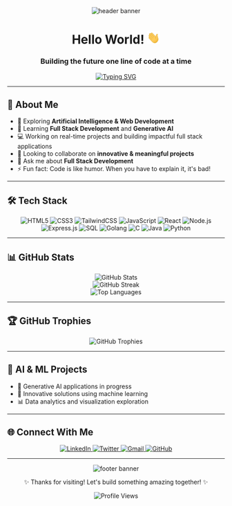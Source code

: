 <!-- Header Banner -->
<div align="center">
  <img src="https://capsule-render.vercel.app/api?type=waving&color=gradient&height=200&section=header&text=Rithish%20Codespace&fontSize=80&fontAlignY=35&animation=fadeIn&fontColor=white" alt="header banner" />
</div>

<h1 align="center">Hello World! <img src="https://raw.githubusercontent.com/ABSphreak/ABSphreak/master/gifs/Hi.gif" width="30px" /></h1>
<h3 align="center">Building the future one line of code at a time</h3>

<div align="center">
 
  <a href="https://git.io/typing-svg">
    <img src="https://readme-typing-svg.herokuapp.com?font=Fira+Code&pause=1000&center=true&vCenter=true&width=435&lines=Welcome+to+my+GitHub!;Full+Stack+Developer;AI+Enthusiast;Problem+Solver;" alt="Typing SVG" />
  </a>
 
</div>

---

## 💫 About Me

- 🔭 Exploring **Artificial Intelligence & Web Development**
- 🌱 Learning **Full Stack Development** and **Generative AI**
- 💻 Working on real-time projects and building impactful full stack applications
- 👯 Looking to collaborate on **innovative & meaningful projects**
- 💬 Ask me about **Full Stack Development**
- ⚡ Fun fact: Code is like humor. When you have to explain it, it's bad!

---

## 🛠️ Tech Stack

<div align="center">
  <!-- Frontend -->
  <img src="https://img.shields.io/badge/HTML5-E34F26?style=for-the-badge&logo=html5&logoColor=white" alt="HTML5" />
  <img src="https://img.shields.io/badge/CSS3-1572B6?style=for-the-badge&logo=css3&logoColor=white" alt="CSS3" />
  <img src="https://img.shields.io/badge/Tailwind_CSS-38B2AC?style=for-the-badge&logo=tailwind-css&logoColor=white" alt="TailwindCSS" />
  <img src="https://img.shields.io/badge/JavaScript-F7DF1E?style=for-the-badge&logo=javascript&logoColor=black" alt="JavaScript" />
  <img src="https://img.shields.io/badge/React-20232A?style=for-the-badge&logo=react&logoColor=61DAFB" alt="React" />
  <!-- Backend -->
  <img src="https://img.shields.io/badge/Node.js-339933?style=for-the-badge&logo=nodedotjs&logoColor=white" alt="Node.js" />
  <img src="https://img.shields.io/badge/Express.js-000000?style=for-the-badge&logo=express&logoColor=white" alt="Express.js" />
  <img src="https://img.shields.io/badge/MySQL-005C84?style=for-the-badge&logo=mysql&logoColor=white" alt="SQL" />
  <img src="https://img.shields.io/badge/Go-00ADD8?style=for-the-badge&logo=go&logoColor=white" alt="Golang" />
  <!-- Programming Languages -->
  <img src="https://img.shields.io/badge/C-00599C?style=for-the-badge&logo=c&logoColor=white" alt="C" />
  <img src="https://img.shields.io/badge/Java-ED8B00?style=for-the-badge&logo=java&logoColor=white" alt="Java" />
  <img src="https://img.shields.io/badge/Python-3776AB?style=for-the-badge&logo=python&logoColor=white" alt="Python" />
</div>

---

## 📊 GitHub Stats

<div align="center">
  <img src="https://github-readme-stats.vercel.app/api?username=rithishcodespace&theme=tokyonight&hide_border=true&include_all_commits=false&count_private=true" alt="GitHub Stats" />
  <br>
  <img src="https://github-readme-streak-stats.herokuapp.com/?user=rithishcodespace&theme=tokyonight&hide_border=true" alt="GitHub Streak" />
  <br>
  <img src="https://github-readme-stats.vercel.app/api/top-langs/?username=rithishcodespace&theme=tokyonight&hide_border=true&include_all_commits=false&count_private=true&layout=compact" alt="Top Languages" />
</div>

---

## 🏆 GitHub Trophies

<div align="center">
  <img src="https://github-profile-trophy.vercel.app/?username=rithishcodespace&theme=tokyonight&no-frame=true&no-bg=false&margin-w=4" alt="GitHub Trophies" />
</div>

---

## 🔮 AI & ML Projects

- 🤖 Generative AI applications in progress
- 🧠 Innovative solutions using machine learning
- 📊 Data analytics and visualization exploration

---

## 🌐 Connect With Me

<div align="center">
  <a href="https://www.linkedin.com/in/deepak-a-025baa329/" target="_blank">
    <img src="https://img.shields.io/badge/LinkedIn-0077B5?style=for-the-badge&logo=linkedin&logoColor=white" alt="LinkedIn" />
  </a>
  <a href="https://twitter.com/your-twitter" target="_blank">
    <img src="https://img.shields.io/badge/Twitter-1DA1F2?style=for-the-badge&logo=twitter&logoColor=white" alt="Twitter" />
  </a>
  <a href="mailto:deepakarukutti@gmail.com">
    <img src="https://img.shields.io/badge/Gmail-D14836?style=for-the-badge&logo=gmail&logoColor=white" alt="Gmail" />
  </a>
  <a href="https://github.com/rithishcodespace" target="_blank">
    <img src="https://img.shields.io/badge/GitHub-100000?style=for-the-badge&logo=github&logoColor=white" alt="GitHub" />
  </a>
</div>

---

<!-- Footer -->
<div align="center">
  <img src="https://capsule-render.vercel.app/api?type=waving&color=gradient&height=100&section=footer" alt="footer banner" />
  <br>
  <p>✨ Thanks for visiting! Let's build something amazing together! ✨</p>
  <img src="https://komarev.com/ghpvc/?username=rithishcodespace&label=Profile%20Views&color=0e75b6&style=flat" alt="Profile Views" />
</div>
